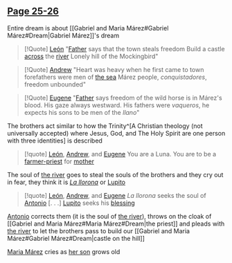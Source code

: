 ## [Page 25-26](</BMU.md#page=37-38>)
Entire dream is about [[Gabriel and Maria Márez#Gabriel Márez#Dream|Gabriel Márez]]'s dream

>[!Quote] [León](</MárezFamily/León.md>)
>"[Father](</MárezFamily/GabrielandMariaMárez.md#Gabriel Márez>) says that the town steals freedom
>Build a castle [across](</Symbols/Bridge.md>) the [river](</Symbols/Water.md>)
>Lonely hill of the Mockingbird"

> [!Quote] [Andrew](</MárezFamily/Andrew.md>)
> "Heart was heavy when he first came to town
> forefathers were men of [the sea](</Symbols/Water.md>)
> Márez people, *conquistadores*, freedom unbounded"

>[!Quote] [Eugene](</MárezFamily/Eugene.md>)
>"[Father](</MárezFamily/GabrielandMariaMárez.md#Gabriel Márez>) says freedom of the wild horse is in Márez's blood.
> His gaze always westward. His fathers were *vaqueros*,
> he expects his sons to be men of the *llano*"

The brothers act similar to how the Trinity^[A Christian theology (not universally accepted) where Jesus, God, and The Holy Spirit are one person with three identities] is described

> [!quote] [León](</MárezFamily/León.md>), [Andrew](</MárezFamily/Andrew.md>), and [Eugene](</MárezFamily/Eugene.md>)
> You are a Luna.
> You are to be a [farmer-priest](</MárezFamily/GabrielandMariaMárez.md#Maria Márez>) for [mother](</MárezFamily/GabrielandMariaMárez.md#Maria Márez>)

The soul of [the river](</Symbols/Water.md>) goes to steal the souls of the brothers and they cry out in fear, they think it is *[La llorona](</Symbols/Water.md>)* or [Lupito](</Lupito.md>)
> [!quote] [León](</MárezFamily/León.md>), [Andrew](</MárezFamily/Andrew.md>), and [Eugene](</MárezFamily/Eugene.md>)
> *La llorona* seeks the soul of [Antonio](</MárezFamily/AntonioMárez.md>)
> \[. . .\]
> [Lupito](</Lupito.md>) seeks his [blessing](</BMU.md#page=34>)

[Antonio](</MárezFamily/AntonioMárez.md>) corrects them (it is the soul of [the river](</Symbols/Water.md>)), throws on the cloak of [[Gabriel and Maria Márez#Maria Márez#Dream|the priest]] and pleads with [the river](</Symbols/Water.md>) to let the brothers pass to build our [[Gabriel and Maria Márez#Gabriel Márez#Dream|castle on the hill]]

[Maria Márez](</MárezFamily/GabrielandMariaMárez.md#Maria Márez>) cries as [her son](</MárezFamily/AntonioMárez.md>) grows old 